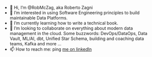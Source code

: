 - 👋 Hi, I’m @RobMcZag, aka Roberto Zagni
- 👀 I’m interested in using Software Engineering principles to build maintainable Data Platforms.
- 🌱 I’m currently learning how to write a technical book.
- 💞️ I’m looking to collaborate on everything about modern data management in the cloud.
  Some buzzwords: DevOps/DataOps, Data Vault, ML/AI, dbt, Unified Star Schema, building and coaching data teams, Kafka and more ...
- 📫 How to reach me: ping [me on linkedIn](https://www.linkedin.com/in/robertozagni/) 

<!---
RobMcZag/RobMcZag is a ✨ special ✨ repository because its `README.md` (this file) appears on your GitHub profile.
You can click the Preview link to take a look at your changes.
--->
